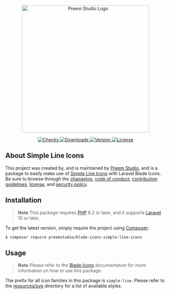 <p align="center">
    <a href="https://preem.studio" target="_blank">
        <img src="https://raw.githubusercontent.com/PreemStudio/assets/main/logo-text.svg" width="400" alt="Preem Studio Logo" />
    </a>
</p>

<p align="center">
    <a href="https://github.com/PreemStudio/blade-icons-simple-line-icons/actions">
        <img src="https://badge.sh/github/check-runs/PreemStudio/blade-icons-simple-line-icons" alt="Checks" />
    </a>
    <a href="https://packagist.org/packages/preemstudio/blade-icons-simple-line-icons">
        <img src="https://badge.sh/packagist/downloads/PreemStudio/blade-icons-simple-line-icons" alt="Downloads" />
    </a>
    <a href="https://packagist.org/packages/preemstudio/blade-icons-simple-line-icons">
        <img src="https://badge.sh/packagist/version/PreemStudio/blade-icons-simple-line-icons" alt="Version" />
    </a>
    <a href="https://packagist.org/packages/preemstudio/blade-icons-simple-line-icons">
        <img src="https://badge.sh/packagist/license/PreemStudio/blade-icons-simple-line-icons" alt="License" />
    </a>
</p>

## About Simple Line Icons

This project was created by, and is maintained by [Preem Studio](https://github.com/PreemStudio), and is a package to easily make use of [Simple Line Icons](https://github.com/thesabbir/simple-line-icons) with Laravel Blade Icons. Be sure to browse through the [changelog](CHANGELOG.md), [code of conduct](.github/CODE_OF_CONDUCT.md), [contribution guidelines](.github/CONTRIBUTING.md), [license](LICENSE), and [security policy](.github/SECURITY.md).

## Installation

> **Note**
> This package requires [PHP](https://www.php.net/) 8.2 or later, and it supports [Laravel](https://laravel.com/) 10 or later.

To get the latest version, simply require the project using [Composer](https://getcomposer.org/):

```bash
$ composer require preemstudio/blade-icons-simple-line-icons
```

## Usage

> **Note**
> Please refer to the [Blade Icons](https://github.com/PreemStudio/blade-icons) documentation for more information on how to use this package.

The prefix for all icon families in this package is `simple-line`. Please refer to the [resources/svg](/resources/svg) directory for a list of available styles.
